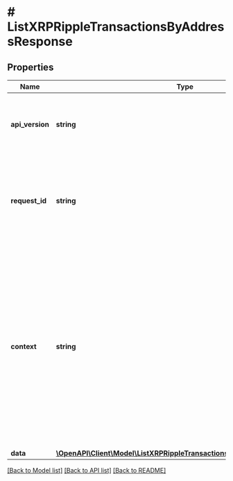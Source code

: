 # # ListXRPRippleTransactionsByAddressResponse

## Properties

Name | Type | Description | Notes
------------ | ------------- | ------------- | -------------
**api_version** | **string** | Specifies the version of the API that incorporates this endpoint. |
**request_id** | **string** | Defines the ID of the request. The &#x60;requestId&#x60; is generated by Crypto APIs and it&#39;s unique for every request. |
**context** | **string** | In batch situations the user can use the context to correlate responses with requests. This property is present regardless of whether the response was successful or returned as an error. &#x60;context&#x60; is specified by the user. | [optional]
**data** | [**\OpenAPI\Client\Model\ListXRPRippleTransactionsByAddressResponseData**](ListXRPRippleTransactionsByAddressResponseData.md) |  |

[[Back to Model list]](../../README.md#models) [[Back to API list]](../../README.md#endpoints) [[Back to README]](../../README.md)

